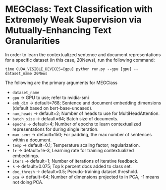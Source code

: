 # MEGClass: Text Classification with Extremely Weak Supervision via Mutually-Enhancing Text Granularities

In order to learn the contextualized sentence and document representations for a specific dataset (in this case, 20News), run the following command:

```
time CUDA_VISIBLE_DEVICES=[gpu] python run.py --gpu [gpu] --dataset_name 20News
```

The following are the primary arguments for MEGClass

- `dataset_name`
- `gpu` $\rightarrow$ GPU to use; refer to nvidia-smi
- `emb_dim` $\rightarrow$ default=768; Sentence and document embedding dimensions (default based on bert-base-uncased).
- `num_heads` $\rightarrow$ default=2; Number of heads to use for MultiHeadAttention.
- `batch_size` $\rightarrow$ default=64; Batch size of documents.
- `epochs` $\rightarrow$ default=4; Number of epochs to learn contextualized representations for during single iteration.
- `max_sent` $\rightarrow$ default=150; For padding, the max number of sentences within a document.
- `temp` $\rightarrow$ default=0.1; Temperature scaling factor; regularization.
- `lr` $\rightarrow$ default=1e-3, Learning rate for training contextualized embeddings.
- `iters` $\rightarrow$ default=1; Number of iterations of iterative feedback.
- `k` $\rightarrow$ default=0.075; Top k percent docs added to class set.
- `doc_thresh` $\rightarrow$ default=0.5; Pseudo-training dataset threshold.
- `pca` $\rightarrow$ default=64; Number of dimensions projected to in PCA, -1 means not doing PCA.
